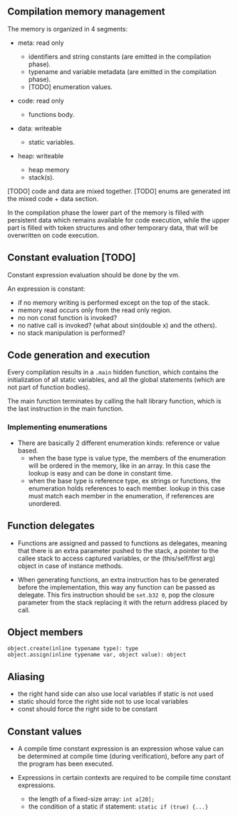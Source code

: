 
## Compilation memory management

The memory is organized in 4 segments:

- meta: read only
	- identifiers and string constants (are emitted in the compilation phase).
	- typename and variable metadata (are emitted in the compilation phase).
	- [TODO] enumeration values.

- code: read only
	- functions body.

- data: writeable
	- static variables.

- heap: writeable
	- heap memory
	- stack(s).

[TODO] code and data are mixed together.
[TODO] enums are generated int the mixed code + data section.

In the compilation phase the lower part of the memory is filled with persistent data which remains available for code execution,
while the upper part is filled with token structures and other temporary data, that will be overwritten on code execution.

## Constant evaluation [TODO]

Constant expression evaluation should be done by the vm.

An expression is constant:

- if no memory writing is performed except on the top of the stack.
- memory read occurs only from the read only region.
- no non const function is invoked?
- no native call is invoked? (what about sin(double x) and the others).
- no stack manipulation is performed?

## Code generation and execution

Every compilation results in a `.main` hidden function, which contains the initialization of all static variables,
and all the global statements (which are not part of function bodies).

The main function terminates by calling the halt library function, which is the last instruction in the main function.

### Implementing enumerations

- There are basically 2 different enumeration kinds: reference or value based.
	- when the base type is value type, the members of the enumeration will be ordered in the memory,
		like in an array. In this case the lookup is easy and can be done in constant time.
	- when the base type is reference type, ex strings or functions, the enumeration holds references to each member.
		lookup in this case must match each member in the enumeration, if references are unordered.

## Function delegates
- Functions are assigned and passed to functions as delegates,
meaning that there is an extra parameter pushed to the stack,
a pointer to the callee stack to access captured variables,
or the (this/self/first arg) object in case of instance methods.

- When generating functions, an extra instruction has to be generated
before the implementation, this way any function can be passed as delegate.
This firs instruction should be `set.b32 0`, pop the closure parameter
from the stack replacing it with the return address placed by call.

## Object members

```
object.create(inline typename type): type
object.assign(inline typename var, object value): object
```

## Aliasing
- the right hand side can also use local variables if static is not used
- static should force the right side not to use local variables
- const should force the right side to be constant

## Constant values
- A compile time constant expression is an expression whose value can be determined at compile time
(during verification), before any part of the program has been executed.

- Expressions in certain contexts are required to be compile time constant expressions.
	- the length of a fixed-size array: `int a[20];`
	- the condition of a static if statement: `static if (true) {...}`


